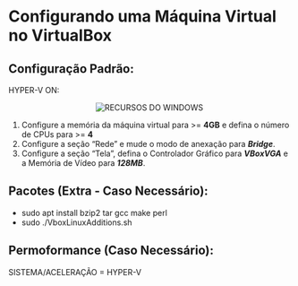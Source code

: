 # Configurando uma Máquina Virtual no VirtualBox

## Configuração Padrão:
HYPER-V ON:
<p align="center">
<img src="https://github.com/ihanmessias/workstation_config/assets/72288211/77e73d1c-b4b7-405b-98f6-245fca274696" alt="RECURSOS DO WINDOWS">
</p>

1. Configure a memória da máquina virtual para >= **4GB** e defina o número de CPUs para >= **4**
2.  Configure a seção “Rede” e mude o modo de anexação para **_Bridge_**.
3. Configure a seção “Tela”, defina o Controlador Gráfico para **_VBoxVGA_** e a Memória de Vídeo para **_128MB_**.

## Pacotes (Extra - Caso Necessário):
- sudo apt install bzip2 tar gcc make perl
- sudo ./VboxLinuxAdditions.sh

## Permoformance (Caso Necessário):
SISTEMA/ACELERAÇÃO = HYPER-V